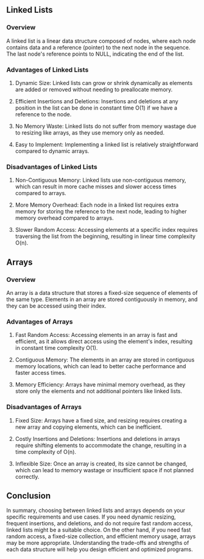 ## Linked Lists

### Overview

A linked list is a linear data structure composed of nodes, where each node contains data and a reference (pointer) to the next node in the sequence. The last node's reference points to NULL, indicating the end of the list.

### Advantages of Linked Lists

1. Dynamic Size: Linked lists can grow or shrink dynamically as elements are added or removed without needing to preallocate memory.

2. Efficient Insertions and Deletions: Insertions and deletions at any position in the list can be done in constant time O(1) if we have a reference to the node.

3. No Memory Waste: Linked lists do not suffer from memory wastage due to resizing like arrays, as they use memory only as needed.

4. Easy to Implement: Implementing a linked list is relatively straightforward compared to dynamic arrays.

### Disadvantages of Linked Lists

1. Non-Contiguous Memory: Linked lists use non-contiguous memory, which can result in more cache misses and slower access times compared to arrays.

2. More Memory Overhead: Each node in a linked list requires extra memory for storing the reference to the next node, leading to higher memory overhead compared to arrays.

3. Slower Random Access: Accessing elements at a specific index requires traversing the list from the beginning, resulting in linear time complexity O(n).

## Arrays

### Overview

An array is a data structure that stores a fixed-size sequence of elements of the same type. Elements in an array are stored contiguously in memory, and they can be accessed using their index.

### Advantages of Arrays

1. Fast Random Access: Accessing elements in an array is fast and efficient, as it allows direct access using the element's index, resulting in constant time complexity O(1).

2. Contiguous Memory: The elements in an array are stored in contiguous memory locations, which can lead to better cache performance and faster access times.

3. Memory Efficiency: Arrays have minimal memory overhead, as they store only the elements and not additional pointers like linked lists.

### Disadvantages of Arrays

1. Fixed Size: Arrays have a fixed size, and resizing requires creating a new array and copying elements, which can be inefficient.

2. Costly Insertions and Deletions: Insertions and deletions in arrays require shifting elements to accommodate the change, resulting in a time complexity of O(n).

3. Inflexible Size: Once an array is created, its size cannot be changed, which can lead to memory wastage or insufficient space if not planned correctly.

## Conclusion

In summary, choosing between linked lists and arrays depends on your specific requirements and use cases. If you need dynamic resizing, frequent insertions, and deletions, and do not require fast random access, linked lists might be a suitable choice. On the other hand, if you need fast random access, a fixed-size collection, and efficient memory usage, arrays may be more appropriate. Understanding the trade-offs and strengths of each data structure will help you design efficient and optimized programs.
